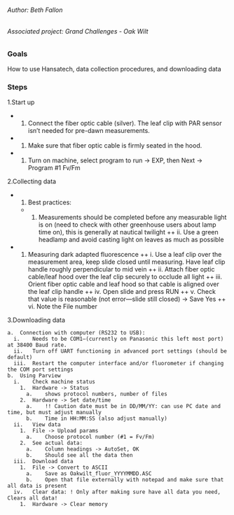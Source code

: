 ###### Author: Beth Fallon

###### Associated project: Grand Challenges - Oak Wilt

### Goals

How to use Hansatech, data collection procedures, and downloading data

### Steps

1.Start up

-   1.  Connect the fiber optic cable (silver). The leaf clip with PAR
        sensor isn’t needed for pre-dawn measurements.

-   1.  Make sure that fiber optic cable is firmly seated in the hood.

-   1.  Turn on machine, select program to run -> EXP, then Next ->
        Program #1 Fv/Fm

2.Collecting data

-   1.  Best practices:

    -   1.  Measurements should be completed before any measurable light
            is on (need to check with other greenhouse users about lamp
            time on), this is generally at nautical twilight ++ ii. Use
            a green headlamp and avoid casting light on leaves as much
            as possible

-   1.  Measuring dark adapted fluorescence ++ i. Use a leaf clip over
        the measurement area, keep slide closed until measuring. Have
        leaf clip handle roughly perpendicular to mid vein ++ ii. Attach
        fiber optic cable/leaf hood over the leaf clip securely to
        occlude all light ++ iii. Orient fiber optic cable and leaf hood
        so that cable is aligned over the leaf clip handle ++ iv. Open
        slide and press RUN ++ v. Check that value is reasonable (not
        error—slide still closed) -> Save Yes ++ vi. Note the File
        number

3.Downloading data

    a.  Connection with computer (RS232 to USB): 
      i.    Needs to be COM1—(currently on Panasonic this left most port) at 38400 Baud rate. 
      ii.   Turn off UART functioning in advanced port settings (should be default)
      iii.  Restart the computer interface and/or fluorometer if changing the COM port settings
    b.  Using Parview
      i.    Check machine status
        1.  Hardware -> Status
          a.    shows protocol numbers, number of files
        2.  Hardware -> Set date/time
          a.    !! Caution date must be in DD/MM/YY: can use PC date and time, but must adjust manually
          b.    Time in HH:MM:SS (also adjust manually)
      ii.   View data
        1.  File -> Upload params
          a.    Choose protocol number (#1 = Fv/Fm)
        2.  See actual data:
          a.    Column headings -> AutoSet, OK
          b.    Should see all the data then
      iii.  Download data
        1.  File -> Convert to ASCII
          a.    Save as Oakwilt_fluor_YYYYMMDD.ASC
          b.    Open that file externally with notepad and make sure that all data is present
      iv.   Clear data: ! Only after making sure have all data you need, Clears all data!
        1.  Hardware -> Clear memory
